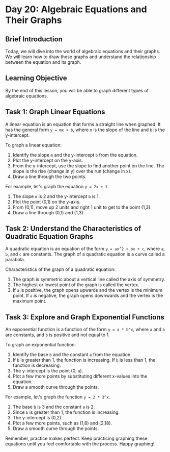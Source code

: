 # Day 20: Algebraic Equations and Their Graphs

## Brief Introduction
Today, we will dive into the world of algebraic equations and their graphs. We will learn how to draw these graphs and understand the relationship between the equation and its graph.

## Learning Objective
By the end of this lesson, you will be able to graph different types of algebraic equations.

## Task 1: Graph Linear Equations

A linear equation is an equation that forms a straight line when graphed. It has the general form `y = mx + b`, where `m` is the slope of the line and `b` is the y-intercept.

To graph a linear equation:

1. Identify the slope `m` and the y-intercept `b` from the equation.
2. Plot the y-intercept on the y-axis.
3. From the y-intercept, use the slope to find another point on the line. The slope is the rise (change in y) over the run (change in x).
4. Draw a line through the two points.

For example, let's graph the equation `y = 2x + 1`.

1. The slope `m` is 2 and the y-intercept `b` is 1.
2. Plot the point (0,1) on the y-axis.
3. From (0,1), move up 2 units and right 1 unit to get to the point (1,3).
4. Draw a line through (0,1) and (1,3).

## Task 2: Understand the Characteristics of Quadratic Equation Graphs

A quadratic equation is an equation of the form `y = ax^2 + bx + c`, where `a`, `b`, and `c` are constants. The graph of a quadratic equation is a curve called a parabola.

Characteristics of the graph of a quadratic equation:

1. The graph is symmetric about a vertical line called the axis of symmetry.
2. The highest or lowest point of the graph is called the vertex.
3. If `a` is positive, the graph opens upwards and the vertex is the minimum point. If `a` is negative, the graph opens downwards and the vertex is the maximum point.

## Task 3: Explore and Graph Exponential Functions

An exponential function is a function of the form `y = a * b^x`, where `a` and `b` are constants, and `b` is positive and not equal to 1.

To graph an exponential function:

1. Identify the base `b` and the constant `a` from the equation.
2. If `b` is greater than 1, the function is increasing. If `b` is less than 1, the function is decreasing.
3. The y-intercept is the point (0, `a`).
4. Plot a few more points by substituting different x-values into the equation.
5. Draw a smooth curve through the points.

For example, let's graph the function `y = 2 * 3^x`.

1. The base `b` is 3 and the constant `a` is 2.
2. Since `b` is greater than 1, the function is increasing.
3. The y-intercept is (0,2).
4. Plot a few more points, such as (1,6) and (2,18).
5. Draw a smooth curve through the points.

Remember, practice makes perfect. Keep practicing graphing these equations until you feel comfortable with the process. Happy graphing!